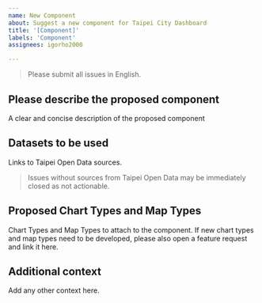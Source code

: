 ```yaml
---
name: New Component
about: Suggest a new component for Taipei City Dashboard
title: '[Component]'
labels: 'Component'
assignees: igorho2000

---
```


>Please submit all issues in English.

## Please describe the proposed component
A clear and concise description of the proposed component

## Datasets to be used
Links to Taipei Open Data sources.

> Issues without sources from Taipei Open Data may be immediately closed as not actionable.

## Proposed Chart Types and Map Types
Chart Types and Map Types to attach to the component. If new chart types and map types need to be developed, please also open a feature request and link it here.

## Additional context
Add any other context here.